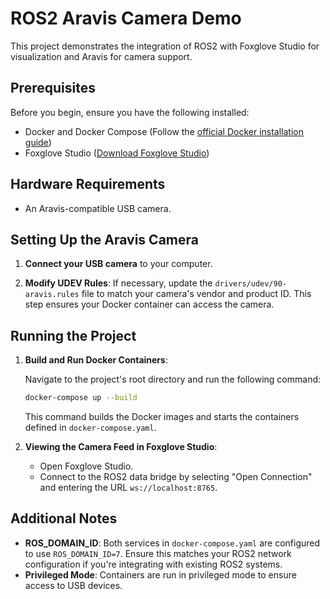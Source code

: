# ROS2 Aravis Camera Demo

This project demonstrates the integration of ROS2 with Foxglove Studio for visualization and Aravis for camera support.

## Prerequisites

Before you begin, ensure you have the following installed:
- Docker and Docker Compose (Follow the [official Docker installation guide](https://docs.docker.com/get-docker/))
- Foxglove Studio ([Download Foxglove Studio](https://foxglove.dev/download))

## Hardware Requirements

- An Aravis-compatible USB camera.

## Setting Up the Aravis Camera

1. **Connect your USB camera** to your computer.

2. **Modify UDEV Rules**: If necessary, update the `drivers/udev/90-aravis.rules` file to match your camera's vendor and product ID. This step ensures your Docker container can access the camera.

## Running the Project

1. **Build and Run Docker Containers**:

    Navigate to the project's root directory and run the following command:

    ```bash
    docker-compose up --build
    ```

    This command builds the Docker images and starts the containers defined in `docker-compose.yaml`.

2. **Viewing the Camera Feed in Foxglove Studio**:

    - Open Foxglove Studio.
    - Connect to the ROS2 data bridge by selecting "Open Connection" and entering the URL `ws://localhost:8765`.

## Additional Notes

- **ROS_DOMAIN_ID**: Both services in `docker-compose.yaml` are configured to use `ROS_DOMAIN_ID=7`. Ensure this matches your ROS2 network configuration if you're integrating with existing ROS2 systems.
- **Privileged Mode**: Containers are run in privileged mode to ensure access to USB devices. 



